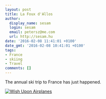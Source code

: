 ```yaml
---
layout: post
title: La Foux d'Allos
author:
  display_name: sesam
  login: sesam
  email: petersz@me.com
  url: http://sesam.hu
date: '2016-02-08 11:41:01 +0100'
date_gmt: '2016-02-08 10:41:01 +0100'
tags:
- France
- skiing
- Travel
comments: []
---
```


The annual ski trip to France has just happened.

[![Wish Upon Airplanes](https://farm2.staticflickr.com/1599/24246655404_6abce61260_b.jpg)](https://www.flickr.com/photos/sesamsys/24246655404/in/album-72157664040745281/ "Wish Upon Airplanes")
